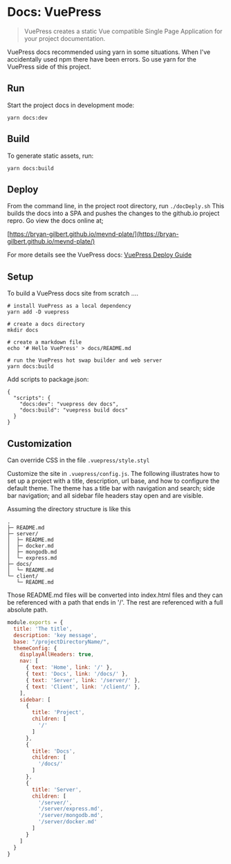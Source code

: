# Docs: VuePress

> VuePress creates a static Vue compatible Single Page Application for your project documentation.

VuePress docs recommended using yarn in some situations. When I've accidentally 
used npm there have been errors. So use yarn for the VuePress side of this project.


## Run
Start the project docs in development mode:

```
yarn docs:dev
```

## Build
To generate static assets, run:
```
yarn docs:build 
```

## Deploy

From the command line, in the project root directory, run ```./docDeply.sh```
This builds the docs into a SPA and pushes the changes to the github.io project repro. Go view the docs online at;

[https://bryan-gilbert.github.io/mevnd-plate/](https://bryan-gilbert.github.io/mevnd-plate/)

For more details see the VuePress docs: [VuePress Deploy Guide](https://vuepress.vuejs.org/guide/deploy.html#github-pages)


## Setup

To build a VuePress docs site from scratch ....
``` 
# install VuePress as a local dependency
yarn add -D vuepress 

# create a docs directory
mkdir docs

# create a markdown file
echo '# Hello VuePress' > docs/README.md

# run the VuePress hot swap builder and web server
yarn docs:build  
```

Add scripts to package.json:

```
{
  "scripts": {
    "docs:dev": "vuepress dev docs",
    "docs:build": "vuepress build docs"
  }
}
```

## Customization

Can override CSS in the file ```.vuepress/style.styl```

Customize the site in ```.vuepress/config.js```.  The following illustrates how to 
set up a project with a title, description, url base, and how to configure the default theme.
The theme has a title bar with navigation and search; side bar navigation; and all
sidebar file headers stay open and are visible.

Assuming the directory structure is like this

```
.
├─ README.md
├─ server/
│  ├─ README.md
│  ├─ docker.md
│  ├─ mongodb.md
│  └─ express.md
├─ docs/
│  └─ README.md
└─ client/
   └─ README.md

```
Those README.md files will be converted into index.html files and they can be referenced
with a path that ends in '/'.  The rest are referenced with a full absolute path.

```js
module.exports = {
  title: 'The title',
  description: 'key message',
  base: "/projectDirectoryName/",
  themeConfig: {
    displayAllHeaders: true,
    nav: [
      { text: 'Home', link: '/' },
      { text: 'Docs', link: '/docs/' },
      { text: 'Server', link: '/server/' },
      { text: 'Client', link: '/client/' },
    ],
    sidebar: [
      {
        title: 'Project',
        children: [
          '/'
        ]
      },
      {
        title: 'Docs',
        children: [
          '/docs/'
        ]
      },
      {
        title: 'Server',
        children: [
          '/server/',
          '/server/express.md',
          '/server/mongodb.md',
          '/server/docker.md'
        ]
      }
    ]
  }
}
```
